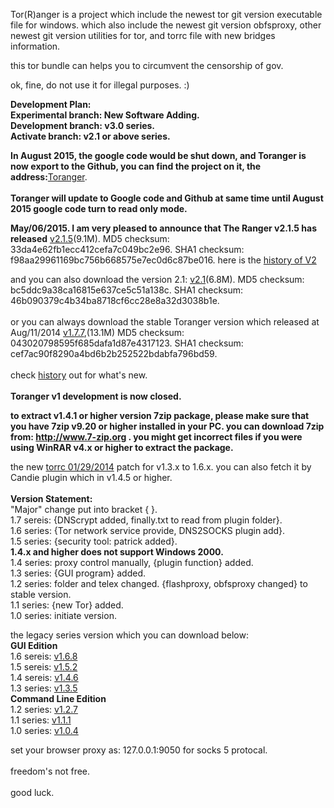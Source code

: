 Tor(R)anger is a project which include the newest tor git version executable file for windows. which also include the newest git version obfsproxy, other newest git version utilities for tor, and torrc file with new bridges information.

this tor bundle can helps you to circumvent the censorship of gov.

ok, fine, do not use it for illegal purposes. :)

**Development Plan:**<br>
<b>Experimental branch: New Software Adding.</b><br>
<b>Development branch: v3.0 series.</b><br>
<b>Activate branch: v2.1 or above series.</b><br>

<b>In August 2015, the google code would be shut down, and Toranger is now export to the Github, you can find the project on it, the address:</b><a href='https://github.com/DarkSpyCyber/toranger'>Toranger</a>.<br><br>
<b>Toranger will update to Google code and Github at same time until August 2015 google code turn to read only mode.</b>

<b>May/06/2015. I am very pleased to announce that The Ranger v2.1.5 has released</b>
<a href='https://toranger.googlecode.com/svn/trunk/Toranger_V2.1.5.7z'>v2.1.5</a>(9.1M). MD5 checksum: 33da4e62fb1ecc412cefa7c049bc2e96. SHA1 checksum: f98aa29961169bc756b668575e7ec0d6c87be016. here is the <a href='https://toranger.googlecode.com/svn/trunk/history_v2.txt'>history of V2</a>

and you can also download the version 2.1: <a href='https://toranger.googlecode.com/svn/trunk/Toranger_V2.1.7z'>v2.1</a>(6.8M). MD5 checksum: bc5ddc9a38ca16815e637ce5c51a138c. SHA1 checksum: 46b090379c4b34ba8718cf6cc28e8a32d3038b1e.<br>
<br>
or you can always download the stable Toranger version which released at Aug/11/2014 <a href='https://toranger.googlecode.com/svn/trunk/Toranger_v1.7.7.7z'>v1.7.7</a>,(13.1M) MD5 checksum: 043020798595f685dafa1d87e4317123. SHA1 checksum: cef7ac90f8290a4bd6b2b252522bdabfa796bd59.<br>
<br>
check <a href='https://toranger.googlecode.com/svn/trunk/history.txt'>history</a> out for what's new.<br>
<br>
<b>Toranger v1 development is now closed.</b>

<b>to extract v1.4.1 or higher version 7zip package, please make sure that you have 7zip v9.20 or higher installed in your PC. you can download 7zip from: <a href='http://www.7-zip.org'>http://www.7-zip.org</a> . you might get incorrect files if you were using WinRAR v4.x or higher to extract the package.</b><br>


the new <a href='https://toranger.googlecode.com/svn/trunk/torrc.zip'>torrc 01/29/2014</a> patch for v1.3.x to 1.6.x. you can also fetch it by Candie plugin which in v1.4.5 or higher.<br>
<br>
<b>Version Statement:</b><br>
"Major" change put into bracket { }.<br>
1.7 sereis: {DNScrypt added, finally.txt to read from plugin folder}.<br>
1.6 series: {Tor network service provide, DNS2SOCKS plugin add}.<br>
1.5 series: {security tool: patrick added}.<br>
<b>1.4.x and higher does not support Windows 2000.</b><br>
1.4 series: proxy control manually, {plugin function} added.<br>
1.3 series: {GUI program} added.<br>
1.2 series: folder and telex changed. {flashproxy, obfsproxy changed} to stable version.<br>
1.1 series: {new Tor} added.<br>
1.0 series: initiate version.<br>

the legacy series version which you can download below:<br>
<b>GUI Edition</b><br>
1.6 sereis: <a href='https://toranger.googlecode.com/svn/trunk/Toranger_v1.6.8.7z'>v1.6.8</a><br>
1.5 sereis: <a href='https://toranger.googlecode.com/svn/trunk/Toranger_v1.5.2.7z'>v1.5.2</a><br>
1.4 sereis: <a href='https://toranger.googlecode.com/svn/trunk/Toranger_v1.4.6.7z'>v1.4.6</a><br>
1.3 series: <a href='https://toranger.googlecode.com/svn/trunk/Toranger_v1.3.5.7z'>v1.3.5</a><br>
<b>Command Line Edition</b><br>
1.2 series: <a href='https://toranger.googlecode.com/svn/trunk/Toranger_v1.2.7.7z'>v1.2.7</a><br>
1.1 series: <a href='https://toranger.googlecode.com/svn/trunk/Toranger_v1.1.1.zip'>v1.1.1</a><br>
1.0 series: <a href='https://toranger.googlecode.com/svn/trunk/Toranger_v1.0.4.zip'>v1.0.4</a>

set your browser proxy as: 127.0.0.1:9050 for socks 5 protocal.<br>
<br>
freedom's not free.<br>
<br>
good luck.